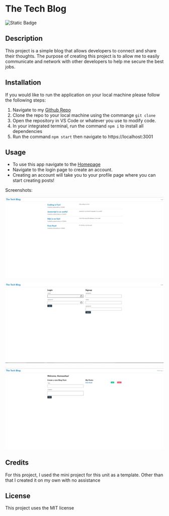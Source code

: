 # The Tech Blog

![Static Badge](https://img.shields.io/badge/License-MIT-blue?style=for-the-badge)

## Description

This project is a simple blog that allows developers to connect and share their thoughts. The purpose of creating this project is to allow me to easily communicate and network with other developers to help me secure the best jobs.

## Installation

If you would like to run the application on your local machine please follow the following steps:

1. Navigate to my [Github Repo](https://github.com/thomasjshea/Tech-Blog)
2. Clone the repo to your local machine using the commange `git clone`
3. Open the repository in VS Code or whatever you use to modify code.
4. In your integrated terminal, run the command `npm i` to install all dependencies
5. Run the command `npm start` then navigate to https://localhost:3001

## Usage

- To use this app navigate to the [Homepage](https://thomas-tech-blog-8e9c91558429.herokuapp.com/)
- Navigate to the login page to create an account.
- Creating an account will take you to your profile page where you can start creating posts!

Screenshots:

![Homepage](./images/Screenshot-Homepage.png)

![Login Page](./images/Screenshot-Login.png)

![Profile Page](./images/Screenshot-Profile.png)


## Credits

For this project, I used the mini project for this unit as a template. Other than that I created it on my own with no assistance

## License

This project uses the MIT license

